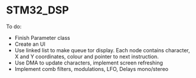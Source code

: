 # STM32_DSP

To do:
- Finish Parameter class
- Create an UI
- Use linked list to make queue tor display. Each node contains character, X and Y coordinates, colour and pointer to next instruction.
- Use DMA to update characters, implement screen refreshing
- Implement comb filters, modulations, LFO, Delays mono/stereo
